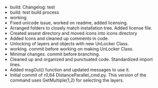- build: Changelog: test
- build: test build process
- working
- Fixed unicode issue, worked on readme, added licensing.
- Arranged folders to closely match installation tree. Added license file.
- Created assest directory and moved icons into icons directory
- Added Icons and cleaned up comments in code.
- Unlocking of layers and objects with new UnLocker Class.
- working. commit before working on making UnLocker Class.
- Minimal changes. commit before branching.
- Cleaned up and organized and punctuated code. Standardized import lines.
- Added msgOut() function and updated messages to use it.
- Initial commit of r0,64 DistanceParallel_cmd.py. This version of the command uses GetMultiple(1,2) for selecting the layers.
